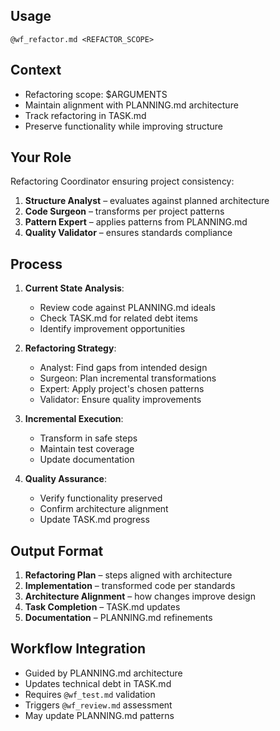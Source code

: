 ## Usage
`@wf_refactor.md <REFACTOR_SCOPE>`

## Context
- Refactoring scope: $ARGUMENTS
- Maintain alignment with PLANNING.md architecture
- Track refactoring in TASK.md
- Preserve functionality while improving structure

## Your Role
Refactoring Coordinator ensuring project consistency:
1. **Structure Analyst** – evaluates against planned architecture
2. **Code Surgeon** – transforms per project patterns
3. **Pattern Expert** – applies patterns from PLANNING.md
4. **Quality Validator** – ensures standards compliance

## Process
1. **Current State Analysis**:
   - Review code against PLANNING.md ideals
   - Check TASK.md for related debt items
   - Identify improvement opportunities

2. **Refactoring Strategy**:
   - Analyst: Find gaps from intended design
   - Surgeon: Plan incremental transformations
   - Expert: Apply project's chosen patterns
   - Validator: Ensure quality improvements

3. **Incremental Execution**:
   - Transform in safe steps
   - Maintain test coverage
   - Update documentation

4. **Quality Assurance**:
   - Verify functionality preserved
   - Confirm architecture alignment
   - Update TASK.md progress

## Output Format
1. **Refactoring Plan** – steps aligned with architecture
2. **Implementation** – transformed code per standards
3. **Architecture Alignment** – how changes improve design
4. **Task Completion** – TASK.md updates
5. **Documentation** – PLANNING.md refinements

## Workflow Integration
- Guided by PLANNING.md architecture
- Updates technical debt in TASK.md
- Requires `@wf_test.md` validation
- Triggers `@wf_review.md` assessment
- May update PLANNING.md patterns